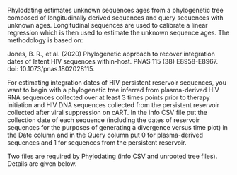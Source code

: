 Phylodating estimates unknown sequences ages from a phylogenetic tree composed of longitudinally derived sequences and query sequences with unknown ages. Longitudinal sequences are used to calibrate a linear regression which is then used to estimate the unknown sequence ages. The methodology is based on:

Jones, B. R., et al. (2020) Phylogenetic approach to recover integration dates of latent HIV sequences within-host. PNAS 115 (38) E8958-E8967. doi: 10.1073/pnas.1802028115.

For estimating integration dates of HIV persistent reservoir sequences, you want to begin with a phylogenetic tree inferred from plasma-derived HIV RNA sequences collected over at least 3 times points prior to therapy initiation and HIV DNA sequences collected from the persistent reservoir collected after viral suppression on cART. In the info CSV file put the collection date of each sequence (including the dates of reservoir sequences for the purposes of generating a divergence versus time plot) in the Date column and in the Query column put 0 for plasma-derived sequences and 1 for sequences from the persistent reservoir.

Two files are required by Phylodating (info CSV and unrooted tree files). Details are given below.